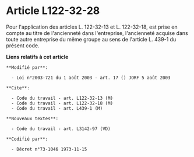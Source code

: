 # Article L122-32-28

Pour l'application des articles L. 122-32-13 et L. 122-32-18, est prise en compte au titre de l'ancienneté dans l'entreprise,
l'ancienneté acquise dans toute autre entreprise du même groupe au sens de l'article L. 439-1 du présent code.

**Liens relatifs à cet article**

	**Modifié par**:

	  - Loi n°2003-721 du 1 août 2003 - art. 17 () JORF 5 août 2003

	**Cite**:

	  - Code du travail - art. L122-32-13 (M)
	  - Code du travail - art. L122-32-18 (M)
	  - Code du travail - art. L439-1 (M)

	**Nouveaux textes**:

	  - Code du travail - art. L3142-97 (VD)

	**Codifié par**:

	  - Décret n°73-1046 1973-11-15
